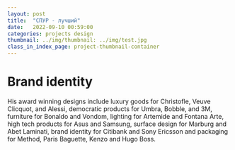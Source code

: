 ```yaml
---
layout: post
title:  "СПУР - лучший"
date:   2022-09-10 00:59:00
categories: projects design
thumbnail: ../img/thumbnail: ../img/test.jpg
class_in_index_page: project-thumbnail-container
---
```


# Brand identity

His award winning designs include luxury goods for Christofle, Veuve Clicquot, and Alessi, democratic products for Umbra, Bobble, and 3M, furniture for Bonaldo and Vondom, lighting for Artemide and Fontana Arte, high tech products for Asus and Samsung, surface design for Marburg and Abet Laminati, brand identity for Citibank and Sony Ericsson and packaging for Method, Paris Baguette, Kenzo and Hugo Boss.
